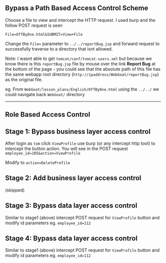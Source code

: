 ## Bypass a Path Based Access Control Scheme

Choose a file to view and intercept the HTTP request. I used burp and the follow POST request is seen

`File=OffByOne.html&SUBMIT=View+File`

Change the `File=` parameter to `../../reportBug.jsp` and forward request to successfully traverse to a directory that isnt allowed.

Note: I wasnt able to get `tomcat/conf/tomcat-users.xml` but because we know there is this `reportBug.jsp` file by mouse over the link **Report Bug** at the bottom of the page - you could see that the absolute path of this file has the same webapp root directory (`http://ipaddress/WebGoat/reportBug.jsp`) as the original file.

eg. From `WebGoat/lesson_plans/English/OffByOne.html` using the `../../` we could navigate back `WebGoat/` directory


---

## Role Based Access Control

## Stage 1: Bypass business layer access control

After login as `tom` click `ViewProfile` use burp (or any intercept http tool) to intercept the button action. You will see in the POST request `employee_id=105&action=ViewProfile`

Modify to `action=DeleteProfile`

## Stage 2: Add business layer access control

(skipped)

## Stage 3: Bypass data layer access control

Similar to stage1 (above) intercept POST request for `ViewProfile` button and modify id parameters eg. `employee_id=112`

## Stage 4: Bypass data layer access control

Similar to stage1 (above) intercept POST request for `ViewProfile` button and modify id parameters eg. `employee_id=112`
